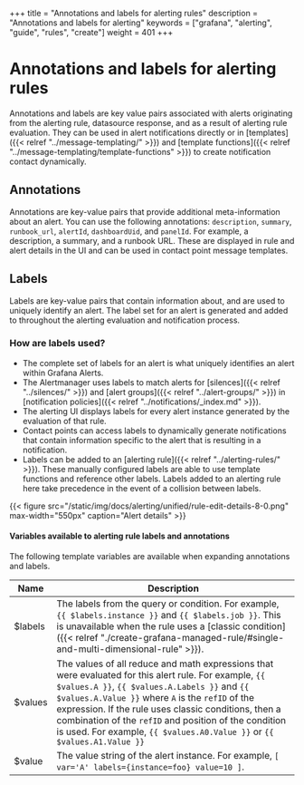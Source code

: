 +++
title = "Annotations and labels for alerting rules"
description = "Annotations and labels for alerting"
keywords = ["grafana", "alerting", "guide", "rules", "create"]
weight = 401
+++

# Annotations and labels for alerting rules

Annotations and labels are key value pairs associated with alerts originating from the alerting rule, datasource response, and as a result of alerting rule evaluation. They can be used in alert notifications directly or in [templates]({{< relref "../message-templating/" >}}) and [template functions]({{< relref "../message-templating/template-functions" >}}) to create notification contact dynamically.

## Annotations

Annotations are key-value pairs that provide additional meta-information about an alert. You can use the following annotations: `description`, `summary`, `runbook_url`, `alertId`, `dashboardUid`, and `panelId`. For example, a description, a summary, and a runbook URL. These are displayed in rule and alert details in the UI and can be used in contact point message templates.

## Labels

Labels are key-value pairs that contain information about, and are used to uniquely identify an alert. The label set for an alert is generated and added to throughout the alerting evaluation and notification process.

### How are labels used?

- The complete set of labels for an alert is what uniquely identifies an alert within Grafana Alerts.
- The Alertmanager uses labels to match alerts for [silences]({{< relref "../silences/" >}}) and [alert groups]({{< relref "../alert-groups/" >}}) in [notification policies]({{< relref "../notifications/_index.md" >}}).
- The alerting UI displays labels for every alert instance generated by the evaluation of that rule.
- Contact points can access labels to dynamically generate notifications that contain information specific to the alert that is resulting in a notification.
- Labels can be added to an [alerting rule]({{< relref "../alerting-rules/" >}}). These manually configured labels are able to use template functions and reference other labels. Labels added to an alerting rule here take precedence in the event of a collision between labels.

{{< figure src="/static/img/docs/alerting/unified/rule-edit-details-8-0.png" max-width="550px" caption="Alert details" >}}

#### Variables available to alerting rule labels and annotations

The following template variables are available when expanding annotations and labels.

| Name     | Description                                                                                                                                                                                                                                                                                                                                                                                             |
| -------- | ------------------------------------------------------------------------------------------------------------------------------------------------------------------------------------------------------------------------------------------------------------------------------------------------------------------------------------------------------------------------------------------------------- |
| \$labels | The labels from the query or condition. For example, `{{ $labels.instance }}` and `{{ $labels.job }}`. This is unavailable when the rule uses a [classic condition]({{< relref "./create-grafana-managed-rule/#single-and-multi-dimensional-rule" >}}).                                                                                                                                                 |
| \$values | The values of all reduce and math expressions that were evaluated for this alert rule. For example, `{{ $values.A }}`, `{{ $values.A.Labels }}` and `{{ $values.A.Value }}` where `A` is the `refID` of the expression. If the rule uses classic conditions, then a combination of the `refID` and position of the condition is used. For example, `{{ $values.A0.Value }}` or `{{ $values.A1.Value }}` |
| \$value  | The value string of the alert instance. For example, `[ var='A' labels={instance=foo} value=10 ]`.                                                                                                                                                                                                                                                                                                      |
